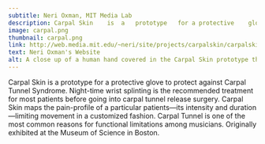 ```yaml
---
subtitle: Neri Oxman, MIT Media Lab
description: Carpal	Skin	is	a	prototype	for	a protective	glove	to	protect	against Carpal	Tunnel	Syndrome.
image: carpal.png
thumbnail: carpal.png
link: http://web.media.mit.edu/~neri/site/projects/carpalskin/carpalskin.html
text: Neri Oxman's Website
alt: A close up of a human hand covered in the Carpal Skin prototype that is white with various ridges on the outside.
---
```

Carpal Skin is a prototype for a protective	glove to protect against Carpal	Tunnel Syndrome. Night-time wrist splinting	is the recommended treatment for most patients before going	into carpal	tunnel release surgery.	Carpal Skin	maps the pain-profile of a particular patients—its intensity and duration—limiting movement	in a customized	fashion. Carpal	Tunnel is one of the most common reasons for functional limitations	among musicians. Originally	exhibited at the Museum	of Science in Boston.